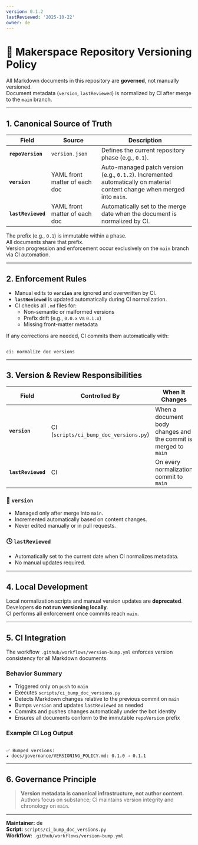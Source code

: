 ```yaml
---
version: 0.1.2
lastReviewed: '2025-10-22'
owner: de
---
```


# 🧭 Makerspace Repository Versioning Policy

All Markdown documents in this repository are **governed**, not manually versioned.  
Document metadata (`version`, `lastReviewed`) is normalized by CI after merge to the `main` branch.

---

## 1. Canonical Source of Truth

| Field | Source | Description |
|-------|---------|-------------|
| **`repoVersion`** | `version.json` | Defines the current repository phase (e.g., `0.1`). |
| **`version`** | YAML front matter of each doc | Auto-managed patch version (e.g., `0.1.2`). Incremented automatically on material content change when merged into `main`. |
| **`lastReviewed`** | YAML front matter of each doc | Automatically set to the merge date when the document is normalized by CI. |

The prefix (e.g., `0.1`) is immutable within a phase.  
All documents share that prefix.  
Version progression and enforcement occur exclusively on the `main` branch via CI automation.

---

## 2. Enforcement Rules

- Manual edits to **`version`** are ignored and overwritten by CI.  
- **`lastReviewed`** is updated automatically during CI normalization.  
- CI checks all `.md` files for:
  - Non-semantic or malformed versions  
  - Prefix drift (e.g., `0.0.x` vs `0.1.x`)  
  - Missing front-matter metadata  

If any corrections are needed, CI commits them automatically with:

```

ci: normalize doc versions

```

---

## 3. Version & Review Responsibilities

| Field | Controlled By | When It Changes | Purpose |
|--------|----------------|----------------|----------|
| **`version`** | CI (`scripts/ci_bump_doc_versions.py`) | When a document body changes and the commit is merged to `main` | Tracks canonical evolution of documentation |
| **`lastReviewed`** | CI | On every normalization commit to `main` | Reflects the most recent verified state |

### 🧩 `version`
- Managed only after merge into `main`.  
- Incremented automatically based on content changes.  
- Never edited manually or in pull requests.

### 🕓 `lastReviewed`
- Automatically set to the current date when CI normalizes metadata.  
- No manual updates required.

---

## 4. Local Development

Local normalization scripts and manual version updates are **deprecated**.  
Developers **do not run versioning locally**.  
CI performs all enforcement once commits reach `main`.

---

## 5. CI Integration

The workflow `.github/workflows/version-bump.yml` enforces version consistency for all Markdown documents.

### Behavior Summary
- Triggered only on `push` to `main`
- Executes `scripts/ci_bump_doc_versions.py`
- Detects Markdown changes relative to the previous commit on `main`
- Bumps `version` and updates `lastReviewed` as needed
- Commits and pushes changes automatically under the bot identity
- Ensures all documents conform to the immutable `repoVersion` prefix

### Example CI Log Output
```

✅ Bumped versions:
★ docs/governance/VERSIONING_POLICY.md: 0.1.0 → 0.1.1

```

---

## 6. Governance Principle

> **Version metadata is canonical infrastructure, not author content.**  
> Authors focus on substance; CI maintains version integrity and chronology on `main`.

---

**Maintainer:** de  
**Script:** `scripts/ci_bump_doc_versions.py`  
**Workflow:** `.github/workflows/version-bump.yml`
